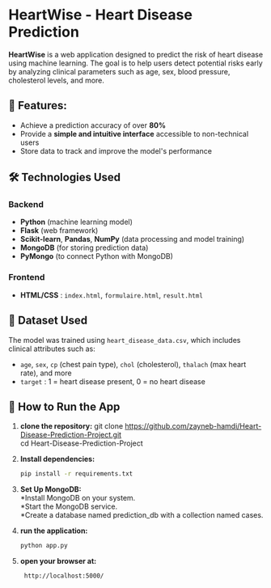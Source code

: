 # HeartWise - Heart Disease Prediction

**HeartWise** is a web application designed to predict the risk of heart disease using machine learning. The goal is to help users detect potential risks early by analyzing clinical parameters such as age, sex, blood pressure, cholesterol levels, and more.

## 🎯 Features:

- Achieve a prediction accuracy of over **80%**
- Provide a **simple and intuitive interface** accessible to non-technical users
- Store data to track and improve the model's performance

## 🛠️ Technologies Used

### Backend
- **Python** (machine learning model)
- **Flask** (web framework)
- **Scikit-learn**, **Pandas**, **NumPy** (data processing and model training)
- **MongoDB** (for storing prediction data)
- **PyMongo** (to connect Python with MongoDB)

### Frontend
- **HTML/CSS** : `index.html`, `formulaire.html`, `result.html`

## 🧪 Dataset Used

The model was trained using `heart_disease_data.csv`, which includes clinical attributes such as:
- `age`, `sex`, `cp` (chest pain type), `chol` (cholesterol), `thalach` (max heart rate), and more
- `target` : 1 = heart disease present, 0 = no heart disease


## 🚀 How to Run the App

1. **clone the repository:**
   git clone https://github.com/zayneb-hamdi/Heart-Disease-Prediction-Project.git   
   cd Heart-Disease-Prediction-Project

2. **Install dependencies:**
   ```bash
   pip install -r requirements.txt
3. **Set Up MongoDB:**  
  *Install MongoDB on your system.  
  *Start the MongoDB service.  
  *Create a database named prediction_db with a collection named cases.  
4. **run the application:**
   ```bash
   python app.py
6. **open your browser at:**
   ```bash
    http://localhost:5000/



